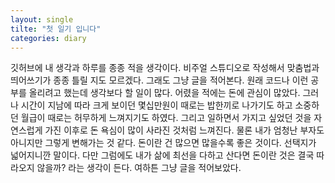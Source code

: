 ```yaml
---
layout: single
tilte: "첫 일기 입니다"
categories: diary
---
```

깃허브에 내 생각과 하루를 종종 적을 생각이다.
비주얼 스튜디오로 작성해서 맞춤법과 띄어쓰기가 종종 틀릴 지도 모르겠다.
그래도 그냥 글을 적어본다. 
원래 코드나 이런 공부를 올리려고 했는데 
생각보다 할 일이 많다. 
어렸을 적에는 돈에 관심이 많았다. 
그러나 시간이 지남에 따라 크게 보이던 몇십만원이 때로는 밥한끼로 나가기도 하고
소중하던 월급이 때로는 허무하게 느껴지기도 하였다.
그리고 일하면서 가지고 싶었던 것을 자연스럽게 가진 이후로 돈 욕심이 많이 사라진 것처럼 느껴진다.
물론 내가 엄청난 부자도 아니지만 그렇게 변해가는 것 같다.
돈이란 건 많으면 많을수록 좋은 것이다. 선택지가 넓어지니깐 말이다.
다만 그럼에도 내가 삶에 최선을 다하고 산다면 돈이란 것은 결국 따라오지 않을까? 라는 생각이 든다. 
여하튼 그냥 글을 적어보았다. 